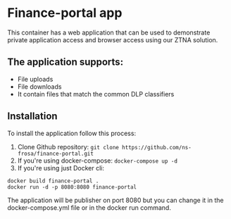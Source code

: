 # Finance-portal app 

This container has a web application that can be used to demonstrate private application access and browser access using our ZTNA solution. 

## The application supports: 
  - File uploads
  - File downloads
  - It contain files that match the common DLP classifiers

## Installation 

To install the application follow this process: 

1) Clone Github repository:
``` git clone https://github.com/ns-frosa/finance-portal.git ```
2) If you're using docker-compose:
```docker-compose up -d```
3) If you're using just Docker cli:
```
docker build finance-portal . 
docker run -d -p 8080:8080 finance-portal
```

The application will be publisher on port 8080 but you can change it in the docker-compose.yml file or in the docker run command. 
